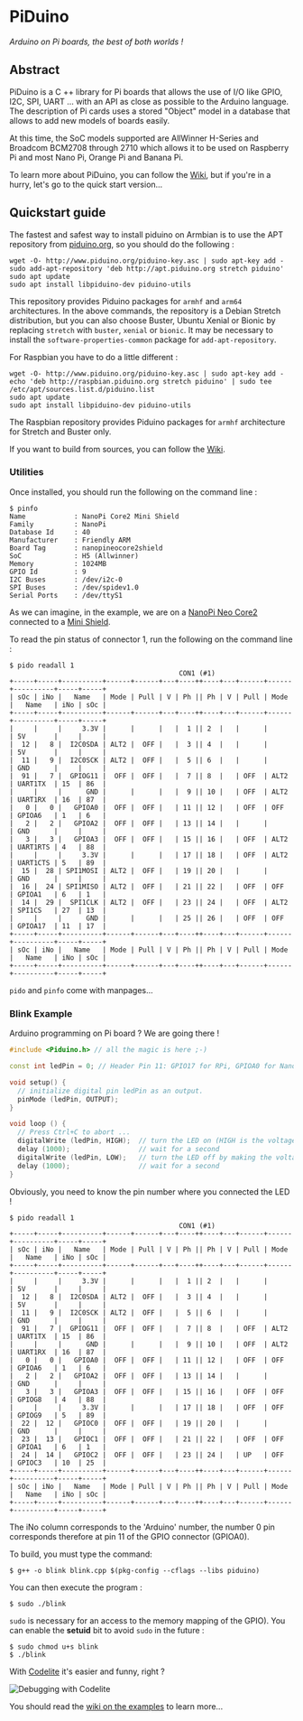 # PiDuino

_Arduino on Pi boards, the best of both worlds !_

## Abstract

PiDuino is a C ++ library for Pi boards that allows the use of I/O like GPIO,
I2C, SPI, UART ... with an API as close as possible to the Arduino language.  
The description of Pi cards uses a stored "Object" model in a database that 
allows to add new models of boards easily.  

At this time, the SoC models supported are AllWinner H-Series and Broadcom 
BCM2708 through 2710 which allows it to be used on Raspberry Pi and most Nano Pi, 
Orange Pi and Banana Pi.

To learn more about PiDuino, you can follow the 
[Wiki](https://github.com/epsilonrt/piduino/wiki), but if you're in a hurry, 
let's go to the quick start version...

## Quickstart guide

The fastest and safest way to install piduino on Armbian is to use the APT 
repository from [piduino.org](http://apt.piduino.org), so you should do the following :

    wget -O- http://www.piduino.org/piduino-key.asc | sudo apt-key add -
    sudo add-apt-repository 'deb http://apt.piduino.org stretch piduino'
    sudo apt update
    sudo apt install libpiduino-dev piduino-utils

This repository provides Piduino packages for `armhf` and `arm64` architectures.
In the above commands, the repository is a Debian Stretch distribution, but you 
can also choose Buster, Ubuntu Xenial or Bionic by replacing `stretch` with 
`buster`, `xenial` or `bionic`. It may be necessary to install the 
`software-properties-common` package for `add-apt-repository`.

For Raspbian you have to do a little different :

    wget -O- http://www.piduino.org/piduino-key.asc | sudo apt-key add -
    echo 'deb http://raspbian.piduino.org stretch piduino' | sudo tee /etc/apt/sources.list.d/piduino.list
    sudo apt update
    sudo apt install libpiduino-dev piduino-utils

The Raspbian repository provides Piduino packages for `armhf` architecture for 
Stretch and Buster only.

If you want to build from sources, you can follow the 
[Wiki](https://github.com/epsilonrt/piduino/wiki/Build-from-source).
    
### Utilities

Once installed, you should run the following on the command line :

    $ pinfo
    Name            : NanoPi Core2 Mini Shield
    Family          : NanoPi
    Database Id     : 40
    Manufacturer    : Friendly ARM
    Board Tag       : nanopineocore2shield
    SoC             : H5 (Allwinner)
    Memory          : 1024MB
    GPIO Id         : 9
    I2C Buses       : /dev/i2c-0
    SPI Buses       : /dev/spidev1.0
    Serial Ports    : /dev/ttyS1

As we can imagine, in the example, we are on a 
[NanoPi Neo Core2](http://wiki.friendlyarm.com/wiki/index.php/NanoPi_NEO_Core2) 
connected to a [Mini Shield](http://wiki.friendlyarm.com/wiki/index.php/Mini_Shield_for_NanoPi_NEO_Core/Core2).

To read the pin status of connector 1, run the following on the command line :

    $ pido readall 1
                                              CON1 (#1)
    +-----+-----+----------+------+------+---+----++----+---+------+------+----------+-----+-----+
    | sOc | iNo |   Name   | Mode | Pull | V | Ph || Ph | V | Pull | Mode |   Name   | iNo | sOc |
    +-----+-----+----------+------+------+---+----++----+---+------+------+----------+-----+-----+
    |     |     |     3.3V |      |      |   |  1 || 2  |   |      |      | 5V       |     |     |
    |  12 |   8 |  I2C0SDA | ALT2 |  OFF |   |  3 || 4  |   |      |      | 5V       |     |     |
    |  11 |   9 |  I2C0SCK | ALT2 |  OFF |   |  5 || 6  |   |      |      | GND      |     |     |
    |  91 |   7 |  GPIOG11 |  OFF |  OFF |   |  7 || 8  |   | OFF  | ALT2 | UART1TX  | 15  | 86  |
    |     |     |      GND |      |      |   |  9 || 10 |   | OFF  | ALT2 | UART1RX  | 16  | 87  |
    |   0 |   0 |   GPIOA0 |  OFF |  OFF |   | 11 || 12 |   | OFF  | OFF  | GPIOA6   | 1   | 6   |
    |   2 |   2 |   GPIOA2 |  OFF |  OFF |   | 13 || 14 |   |      |      | GND      |     |     |
    |   3 |   3 |   GPIOA3 |  OFF |  OFF |   | 15 || 16 |   | OFF  | ALT2 | UART1RTS | 4   | 88  |
    |     |     |     3.3V |      |      |   | 17 || 18 |   | OFF  | ALT2 | UART1CTS | 5   | 89  |
    |  15 |  28 | SPI1MOSI | ALT2 |  OFF |   | 19 || 20 |   |      |      | GND      |     |     |
    |  16 |  24 | SPI1MISO | ALT2 |  OFF |   | 21 || 22 |   | OFF  | OFF  | GPIOA1   | 6   | 1   |
    |  14 |  29 |  SPI1CLK | ALT2 |  OFF |   | 23 || 24 |   | OFF  | ALT2 | SPI1CS   | 27  | 13  |
    |     |     |      GND |      |      |   | 25 || 26 |   | OFF  | OFF  | GPIOA17  | 11  | 17  |
    +-----+-----+----------+------+------+---+----++----+---+------+------+----------+-----+-----+
    | sOc | iNo |   Name   | Mode | Pull | V | Ph || Ph | V | Pull | Mode |   Name   | iNo | sOc |
    +-----+-----+----------+------+------+---+----++----+---+------+------+----------+-----+-----+

`pido` and `pinfo` come with manpages...

### Blink Example

Arduino programming on Pi board ? We are going there !

```c++
#include <Piduino.h> // all the magic is here ;-)

const int ledPin = 0; // Header Pin 11: GPIO17 for RPi, GPIOA0 for NanoPi

void setup() {
  // initialize digital pin ledPin as an output.
  pinMode (ledPin, OUTPUT);
}

void loop () {
  // Press Ctrl+C to abort ...
  digitalWrite (ledPin, HIGH);  // turn the LED on (HIGH is the voltage level)
  delay (1000);                 // wait for a second
  digitalWrite (ledPin, LOW);   // turn the LED off by making the voltage LOW
  delay (1000);                 // wait for a second
}
```

Obviously, you need to know the pin number where you connected the LED ! 

    $ pido readall 1
                                              CON1 (#1)
    +-----+-----+----------+------+------+---+----++----+---+------+------+----------+-----+-----+
    | sOc | iNo |   Name   | Mode | Pull | V | Ph || Ph | V | Pull | Mode |   Name   | iNo | sOc |
    +-----+-----+----------+------+------+---+----++----+---+------+------+----------+-----+-----+
    |     |     |     3.3V |      |      |   |  1 || 2  |   |      |      | 5V       |     |     |
    |  12 |   8 |  I2C0SDA | ALT2 |  OFF |   |  3 || 4  |   |      |      | 5V       |     |     |
    |  11 |   9 |  I2C0SCK | ALT2 |  OFF |   |  5 || 6  |   |      |      | GND      |     |     |
    |  91 |   7 |  GPIOG11 |  OFF |  OFF |   |  7 || 8  |   | OFF  | ALT2 | UART1TX  | 15  | 86  |
    |     |     |      GND |      |      |   |  9 || 10 |   | OFF  | ALT2 | UART1RX  | 16  | 87  |
    |   0 |   0 |   GPIOA0 |  OFF |  OFF |   | 11 || 12 |   | OFF  | OFF  | GPIOA6   | 1   | 6   |
    |   2 |   2 |   GPIOA2 |  OFF |  OFF |   | 13 || 14 |   |      |      | GND      |     |     |
    |   3 |   3 |   GPIOA3 |  OFF |  OFF |   | 15 || 16 |   | OFF  | OFF  | GPIOG8   | 4   | 88  |
    |     |     |     3.3V |      |      |   | 17 || 18 |   | OFF  | OFF  | GPIOG9   | 5   | 89  |
    |  22 |  12 |   GPIOC0 |  OFF |  OFF |   | 19 || 20 |   |      |      | GND      |     |     |
    |  23 |  13 |   GPIOC1 |  OFF |  OFF |   | 21 || 22 |   | OFF  | OFF  | GPIOA1   | 6   | 1   |
    |  24 |  14 |   GPIOC2 |  OFF |  OFF |   | 23 || 24 |   | UP   | OFF  | GPIOC3   | 10  | 25  |
    +-----+-----+----------+------+------+---+----++----+---+------+------+----------+-----+-----+
    | sOc | iNo |   Name   | Mode | Pull | V | Ph || Ph | V | Pull | Mode |   Name   | iNo | sOc |
    +-----+-----+----------+------+------+---+----++----+---+------+------+----------+-----+-----+


The iNo column corresponds to the 'Arduino' number, the number 0 pin corresponds
therefore at pin 11 of the GPIO connector (GPIOA0).

To build, you must type the command:

    $ g++ -o blink blink.cpp $(pkg-config --cflags --libs piduino)
    
You can then execute the program :

    $ sudo ./blink

`sudo` is necessary for an access to the memory mapping of the GPIO). 
You can enable the **setuid** bit to avoid `sudo` in the future :

    $ sudo chmod u+s blink
    $ ./blink

With [Codelite](https://codelite.org/) it's easier and funny, right ? 

![Debugging with Codelite](https://raw.githubusercontent.com/epsilonrt/piduino/master/doc/images/codelite-2.png)

You should read the [wiki on the examples](https://github.com/epsilonrt/piduino/wiki/Examples) to learn more...
